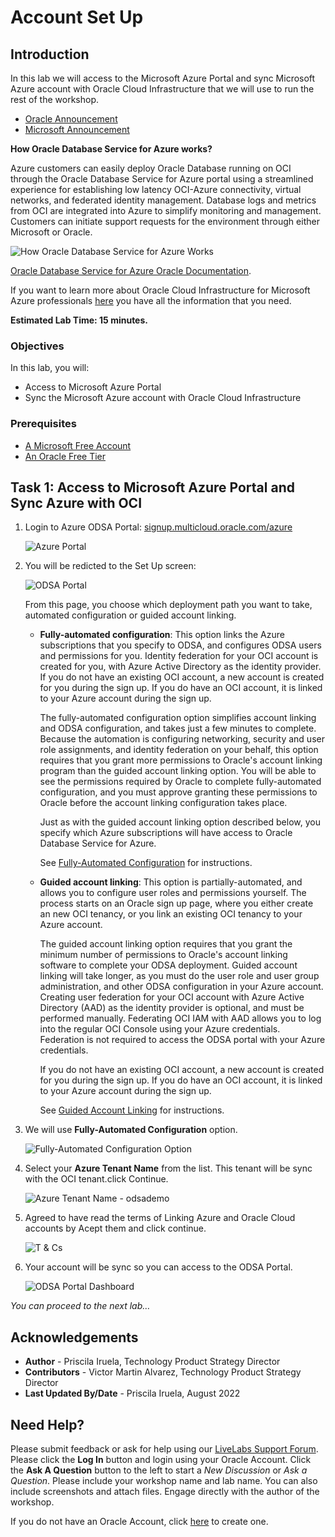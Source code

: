 # Account Set Up

## Introduction

In this lab we will access to the Microsoft Azure Portal and sync Microsoft Azure account with Oracle Cloud Infrastructure that we will use to run the rest of the workshop. 

- [Oracle Announcement](https://www.oracle.com/uk/cloud/azure/oracle-database-for-azure/announcement/)
- [Microsoft Announcement](https://news.microsoft.com/2022/07/20/oracle-and-microsoft-announce-availability-of-oracle-database-service-for-microsoft-azure/)

**How Oracle Database Service for Azure works?**

Azure customers can easily deploy Oracle Database running on OCI through the Oracle Database Service for Azure portal using a streamlined experience for establishing low latency OCI-Azure connectivity, virtual networks, and federated identity management. Database logs and metrics from OCI are integrated into Azure to simplify monitoring and management. Customers can initiate support requests for the environment through either Microsoft or Oracle.

![How Oracle Database Service for Azure Works](./images/task1/odsa-architecture.png)

[Oracle Database Service for Azure Oracle Documentation](https://docs.oracle.com/en-us/iaas/Content/multicloud/intro.htm).

If you want to learn more about Oracle Cloud Infrastructure for Microsoft Azure professionals [here](https://docs.oracle.com/en/solutions/oci-for-azure-professionals/index.html#GUID-1AB4955B-CBF3-437F-B0EE-A50B0F9EEF37) you have all the information that you need.

**Estimated Lab Time: 15 minutes.**

### Objectives

In this lab, you will:

- Access to Microsoft Azure Portal
- Sync the Microsoft Azure account with Oracle Cloud Infrastructure

### Prerequisites

* [A Microsoft Free Account](https://azure.microsoft.com/en-us/free/)
* [An Oracle Free Tier](https://bit.ly/free-tier-1207)


## Task 1: Access to Microsoft Azure Portal and Sync Azure with OCI

1. Login to Azure ODSA Portal: [signup.multicloud.oracle.com/azure](https://signup.multicloud.oracle.com/azure)

    ![Azure Portal](./images/task1/azure-portal.png)

2. You will be redicted to the Set Up screen:
    
    ![ODSA Portal](./images/task1/odsa-portal.png)

    From this page, you choose which deployment path you want to take, automated configuration or guided account linking. 
    
    - **Fully-automated configuration**: This option links the Azure subscriptions that you specify to ODSA, and configures ODSA users and permissions for you. Identity federation for your OCI account is created for you, with Azure Active Directory as the identity provider. If you do not have an existing OCI account, a new account is created for you during the sign up. If you do have an OCI account, it is linked to your Azure account during the sign up.

        The fully-automated configuration option simplifies account linking and ODSA configuration, and takes just a few minutes to complete. Because the automation is configuring networking, security and user role assignments, and identity federation on your behalf, this option requires that you grant more permissions to Oracle's account linking program than the guided account linking option. You will be able to see the permissions required by Oracle to complete fully-automated configuration, and you must approve granting these permissions to Oracle before the account linking configuration takes place.

        Just as with the guided account linking option described below, you specify which Azure subscriptions will have access to Oracle Database Service for Azure.

        See [Fully-Automated Configuration](https://docs.oracle.com/en-us/iaas/Content/multicloud/signup_automated.htm#signup_automated) for instructions.
    
    - **Guided account linking**: This option is partially-automated, and allows you to configure user roles and permissions yourself. The process starts on an Oracle sign up page, where you either create an new OCI tenancy, or you link an existing OCI tenancy to your Azure account.

        The guided account linking option requires that you grant the minimum number of permissions to Oracle's account linking software to complete your ODSA deployment. Guided account linking will take longer, as you must do the user role and user group administration, and other ODSA configuration in your Azure account. Creating user federation for your OCI account with Azure Active Directory (AAD) as the identity provider is optional, and must be performed manually. Federating OCI IAM with AAD allows you to log into the regular OCI Console using your Azure credentials. Federation is not required to access the ODSA portal with your Azure credentials.

        If you do not have an existing OCI account, a new account is created for you during the sign up. If you do have an OCI account, it is linked to your Azure account during the sign up. 
    
        See [Guided Account Linking](https://docs.oracle.com/en-us/iaas/Content/multicloud/signup_partially_automated.htm#signup_partially_automated) for instructions.

3. We will use **Fully-Automated Configuration** option.
    
    ![Fully-Automated Configuration Option](./images/task1/fully-automated-configuration.png)

4. Select your **Azure Tenant Name** from the list. This tenant will be sync with the OCI tenant.click Continue.

    ![Azure Tenant Name - odsademo](./images/task1/odsademo.png)

5. Agreed to have read the terms of Linking Azure and Oracle Cloud accounts by Acept them and click continue.

    ![T & Cs](./images/task1/tcs.png)

6. Your account will be sync so you can access to the ODSA Portal.

    ![ODSA Portal Dashboard](./images/task1/odsa-portal-dashboard.png)


*You can proceed to the next lab…*

## Acknowledgements
* **Author** - Priscila Iruela, Technology Product Strategy Director
* **Contributors** - Victor Martin Alvarez, Technology Product Strategy Director
* **Last Updated By/Date** - Priscila Iruela, August 2022

## Need Help?
Please submit feedback or ask for help using our [LiveLabs Support Forum](https://community.oracle.com/tech/developers/categories/livelabsdiscussions). Please click the **Log In** button and login using your Oracle Account. Click the **Ask A Question** button to the left to start a *New Discussion* or *Ask a Question*.  Please include your workshop name and lab name.  You can also include screenshots and attach files.  Engage directly with the author of the workshop.

If you do not have an Oracle Account, click [here](https://profile.oracle.com/myprofile/account/create-account.jspx) to create one.